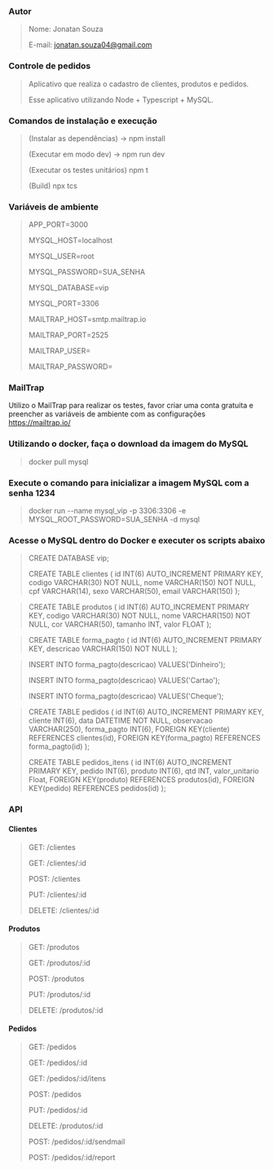 ### Autor
 > Nome: Jonatan Souza
 >
 > E-mail: jonatan.souza04@gmail.com
 >

### Controle de pedidos 
 > Aplicativo que realiza o cadastro de clientes, produtos e pedidos.
 > 
 > Esse aplicativo utilizando Node + Typescript + MySQL.
 > 
 
### Comandos de instalação e execução 
   >(Instalar as dependências) -> npm install 
   > 
   >(Executar em modo dev) -> npm run dev
   > 
   >(Executar os testes unitários) npm t
   > 
   >(Build) npx tcs
   > 
 
### Variáveis de ambiente
 >APP_PORT=3000
 >
 >MYSQL_HOST=localhost
 >
 >MYSQL_USER=root
 >
 >MYSQL_PASSWORD=SUA_SENHA
 >
 >MYSQL_DATABASE=vip
 >
 >MYSQL_PORT=3306
 >
 >MAILTRAP_HOST=smtp.mailtrap.io
 >
 >MAILTRAP_PORT=2525
 >
 >MAILTRAP_USER=
 >
 >MAILTRAP_PASSWORD=
 >

### MailTrap
 Utilizo o MailTrap para realizar os testes, favor criar uma conta gratuita e preencher as variáveis de ambiente com as configurações
 https://mailtrap.io/  
 
### Utilizando o docker, faça o download da imagem do MySQL
 > docker pull mysql

### Execute o comando para inicializar a imagem MySQL com a senha 1234
 > docker run --name mysql_vip -p 3306:3306 -e MYSQL_ROOT_PASSWORD=SUA_SENHA -d mysql

### Acesse o MySQL dentro do Docker e executer os scripts abaixo
  
  >CREATE DATABASE vip;
  > 
  >CREATE TABLE clientes (
    id INT(6) AUTO_INCREMENT PRIMARY KEY,
    codigo VARCHAR(30) NOT NULL,
    nome VARCHAR(150) NOT NULL,
    cpf VARCHAR(14),
    sexo VARCHAR(50),
    email VARCHAR(150)
  );

  >
  >CREATE TABLE produtos (
    id INT(6) AUTO_INCREMENT PRIMARY KEY,
    codigo VARCHAR(30) NOT NULL,
    nome VARCHAR(150) NOT NULL,
    cor VARCHAR(50),
    tamanho INT,
    valor FLOAT
   );
  
  >
  
  >CREATE TABLE forma_pagto (
     id INT(6) AUTO_INCREMENT PRIMARY KEY,
     descricao VARCHAR(150) NOT NULL
    ); 

  >
  >INSERT INTO forma_pagto(descricao) VALUES('Dinheiro');
  >
  >INSERT INTO forma_pagto(descricao) VALUES('Cartao');
  >
  >INSERT INTO forma_pagto(descricao) VALUES('Cheque');

  >
  >CREATE TABLE pedidos (
  >    id INT(6) AUTO_INCREMENT PRIMARY KEY,
  >    cliente INT(6),
  >    data DATETIME NOT NULL,
  >    observacao VARCHAR(250),
  >    forma_pagto INT(6),
  >    FOREIGN KEY(cliente) REFERENCES clientes(id),
  >    FOREIGN KEY(forma_pagto) REFERENCES forma_pagto(id)
  >  );
  >
  >  CREATE TABLE pedidos_itens (
  >   id INT(6) AUTO_INCREMENT PRIMARY KEY,
  >    pedido INT(6),
  >    produto INT(6),
  >    qtd INT,
  >    valor_unitario Float,
  >    FOREIGN KEY(produto) REFERENCES produtos(id),
  >    FOREIGN KEY(pedido) REFERENCES pedidos(id)
  >  );

  ### API  
    
   #### Clientes
   > GET: /clientes
   > 
   > GET: /clientes/:id
   > 
   > POST: /clientes
   > 
   > PUT: /clientes/:id
   > 
   > DELETE: /clientes/:id
   > 
     
   #### Produtos
   > GET: /produtos
   > 
   > GET: /produtos/:id
   > 
   > POST: /produtos
   > 
   > PUT: /produtos/:id
   > 
   > DELETE: /produtos/:id    

   #### Pedidos
   > GET: /pedidos
   > 
   > GET: /pedidos/:id
   >
   > GET: /pedidos/:id/itens
   > 
   > POST: /pedidos
   > 
   > PUT: /pedidos/:id
   > 
   > DELETE: /produtos/:id   
   > 
   > POST: /pedidos/:id/sendmail
   > 
   > POST: /pedidos/:id/report
   >
